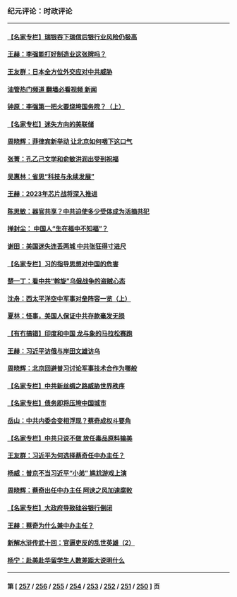 ### 纪元评论：时政评论
---
#### [【名家专栏】瑞银吞下瑞信后银行业风险仍极高](../../pages/nsc1025/n13957552.md?03260330) 
#### [王赫：李强能打好制造业这张牌吗？](../../pages/nsc1025/n13958148.md?03260330) 
#### [王友群：日本全方位外交应对中共威胁](../../pages/nsc1025/n13957903.md?03260330) 
#### [油管热门频道 翻墙必看视频 新闻](ok?03260330)
#### [钟原：李强第一把火要烧垮国务院？（上）](../../pages/nsc1025/n13958011.md?03260330) 
#### [【名家专栏】迷失方向的美联储](../../pages/nsc1025/n13955984.md?03260330) 
#### [周晓辉：菲律宾新举动 让北京如何咽下这口气](../../pages/nsc1025/n13957846.md?03260330) 
#### [张菁：孔乙己文学和俞敏洪润出受到祝福](../../pages/nsc1025/n13957833.md?03260330) 
#### [吴惠林：省思“科技与永续发展”](../../pages/nsc1025/n13957718.md?03260330) 
#### [王赫：2023年芯片战将深入推进](../../pages/nsc1025/n13957692.md?03260330) 
#### [陈思敏：器官共享？中共迫使多少受体成为活摘共犯](../../pages/nsc1025/n13957647.md?03260330) 
#### [掸封尘： 中国人“生在福中不知福”？](../../pages/nsc1025/n13957243.md?03260330) 
#### [谢田：美国迷失连丢两城 中共张狂得寸进尺](../../pages/nsc1025/n13957158.md?03260330) 
#### [【名家专栏】习的指导思想对中国的危害](../../pages/nsc1025/n13955985.md?03260330) 
#### [楚一丁：看中共“斡旋”乌俄战争的盗贼心态](../../pages/nsc1025/n13956497.md?03260330) 
#### [沈舟：西太平洋空中军事对垒阵容一览（上）](../../pages/nsc1025/n13956354.md?03260330) 
#### [夏林：怪事，美国人保证中共存款毫发无损](../../pages/nsc1025/n13956986.md?03260330) 
#### [【有冇搞错】印度和中国 龙与象的马拉松赛跑](../../pages/nsc1025/n13956581.md?03260330) 
#### [王赫：习近平访俄与岸田文雄访乌](../../pages/nsc1025/n13956464.md?03260330) 
#### [周晓辉：北京回避普习讨论军事技术合作为哪般](../../pages/nsc1025/n13956283.md?03260330) 
#### [【名家专栏】中共新丝绸之路威胁世界秩序](../../pages/nsc1025/n13954470.md?03260330) 
#### [【名家专栏】债务即将压垮中国城市](../../pages/nsc1025/n13953703.md?03260330) 
#### [岳山：中共内委会变相浮现？蔡奇成权斗要角](../../pages/nsc1025/n13955898.md?03260330) 
#### [【名家专栏】中共只说不做 放任毒品原料输美](../../pages/nsc1025/n13954477.md?03260330) 
#### [王友群：习近平为何选择蔡奇任中办主任？](../../pages/nsc1025/n13955497.md?03260330) 
#### [杨威：普京不当习近平“小弟” 尴尬游戏上演](../../pages/nsc1025/n13955563.md?03260330) 
#### [周晓辉：蔡奇出任中办主任 阿谀之风加速腐败](../../pages/nsc1025/n13955442.md?03260330) 
#### [【名家专栏】大政府导致硅谷银行倒闭](../../pages/nsc1025/n13955177.md?03260330) 
#### [王赫：蔡奇为什么兼中办主任？](../../pages/nsc1025/n13955024.md?03260330) 
#### [新解水浒传武十回：官逼吏反的乱世英雄（2）](../../pages/nsc1025/n13954942.md?03260330) 
#### [杨宁：赴美赴华留学生人数差距大说明什么](../../pages/nsc1025/n13954695.md?03260330) 

---
#### 第 [ [257](./257.md?03260330) / [256](./256.md?03260330) / [255](./255.md?03260330) / [254](./254.md?03260330) / [253](./253.md?03260330) / [252](./252.md?03260330) / [251](./251.md?03260330) / [250](./250.md?03260330) ] 页
